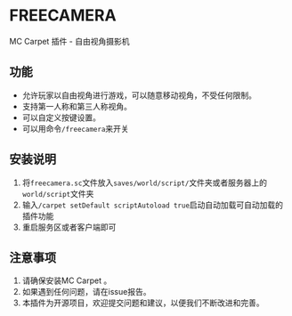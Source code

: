 # FREECAMERA  
  
MC Carpet 插件 - 自由视角摄影机  
  
## 功能  
  
* 允许玩家以自由视角进行游戏，可以随意移动视角，不受任何限制。  
* 支持第一人称和第三人称视角。  
* 可以自定义按键设置。  
* 可以用命令`/freecamera`来开关
  
## 安装说明  
  
1. 将`freecamera.sc`文件放入`saves/world/script/`文件夹或者服务器上的`world/script`文件夹
2. 输入`/carpet setDefault scriptAutoload true`启动自动加载可自动加载的插件功能
3. 重启服务区或者客户端即可

  
## 注意事项  
  
1. 请确保安装MC Carpet 。  
4. 如果遇到任何问题，请在issue报告。  
5. 本插件为开源项目，欢迎提交问题和建议，以便我们不断改进和完善。
